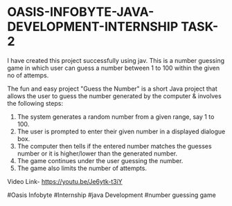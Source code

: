 # OASIS-INFOBYTE-JAVA-DEVELOPMENT-INTERNSHIP TASK-2

I have created this project successfully using jav. This is a number guessing game in which user can guess a number between 1 to 100 within the given no of attemps.

The fun and easy project "Guess the Number" is a short Java project that allows the user to guess the number generated by the computer & involves the following steps:
1. The system generates a random number from a given range, say 1 to 100.
2. The user is prompted to enter their given number in a displayed dialogue box.
3. The computer then tells if the entered number matches the guesses number or it is higher/lower than the generated number.
4. The game continues under the user guessing the number.
5. The game also limits the number of attempts.

 Video Link- https://youtu.be/Je6ytk-t3iY


#Oasis Infobyte #Internship #java Development #number guessing game
